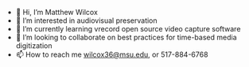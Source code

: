 - 👋 Hi, I’m Matthew Wilcox
- 👀 I’m interested in audiovisual preservation
- 🌱 I’m currently learning vrecord open source video capture software
- 💞️ I’m looking to collaborate on best practices for time-based media digitization
- 📫 How to reach me wilcox36@msu.edu, or 517-884-6768

<!---
wilcox36/wilcox36 is a ✨ special ✨ repository because its `README.md` (this file) appears on your GitHub profile.
You can click the Preview link to take a look at your changes.
--->
